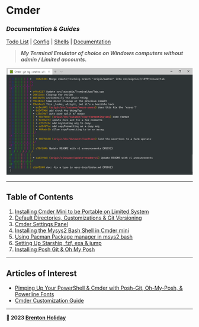 # Cmder    

### *Documentation & Guides*

[Todo List](TODO.md) | [Config](config/README.md) | [Shells](shells/README.md) | [Documentation](documentation/README.md)

> ***My Terminal Emulator of choice on Windows computers without admin / Limited accounts.***

![cmder screenshot](https://raw.githubusercontent.com/8rents/_/i/cmder-screenshot.png)

---

## Table of Contents

1. [Installing Cmder Mini to be Portable on Limited System](docs/01-installation.md)
2. [Default Directories, Customizations & Git Versioning](docs/02-directories-versioning.md)
3. [Cmder Settings Panel](docs/03-settings.md)
4. [Installing the Mysys2 Bash Shell in Cmder mini](docs/04-configuring-bash.md)
5. [Using Pacman Package manager in msys2 bash](docs/pacman-package-manager.md)
6. [Setting Up Starship, fzf, exa & jump](docs/06-starship-fzf-jump.md)
7. [Installing Posh Git & Oh My Posh](docs/07-oh-my-posh-git.md)

---

## Articles of Interest

- [Pimping Up Your PowerShell & Cmder with Posh-Git, Oh-My-Posh, & Powerline Fonts](https://gist.github.com/jchandra74/5b0c94385175c7a8d1cb39bc5157365e)
- [Cmder Customization Guide](https://github.com/cmderdev/cmder/wiki/Customization)

---

**🤍 2023 [Brenton Holiday](https://brenton.holiday)**